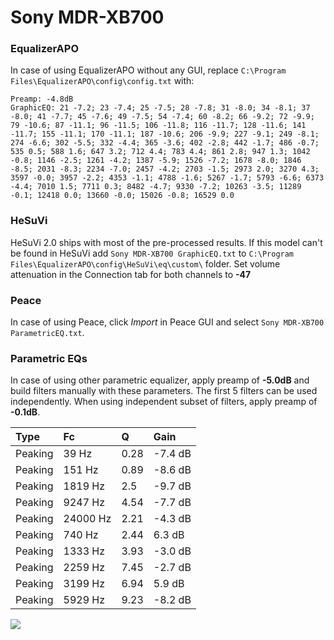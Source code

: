 # Sony MDR-XB700

### EqualizerAPO
In case of using EqualizerAPO without any GUI, replace `C:\Program Files\EqualizerAPO\config\config.txt`
with:
```
Preamp: -4.8dB
GraphicEQ: 21 -7.2; 23 -7.4; 25 -7.5; 28 -7.8; 31 -8.0; 34 -8.1; 37 -8.0; 41 -7.7; 45 -7.6; 49 -7.5; 54 -7.4; 60 -8.2; 66 -9.2; 72 -9.9; 79 -10.6; 87 -11.1; 96 -11.5; 106 -11.8; 116 -11.7; 128 -11.6; 141 -11.7; 155 -11.1; 170 -11.1; 187 -10.6; 206 -9.9; 227 -9.1; 249 -8.1; 274 -6.6; 302 -5.5; 332 -4.4; 365 -3.6; 402 -2.8; 442 -1.7; 486 -0.7; 535 0.5; 588 1.6; 647 3.2; 712 4.4; 783 4.4; 861 2.8; 947 1.3; 1042 -0.8; 1146 -2.5; 1261 -4.2; 1387 -5.9; 1526 -7.2; 1678 -8.0; 1846 -8.5; 2031 -8.3; 2234 -7.0; 2457 -4.2; 2703 -1.5; 2973 2.0; 3270 4.3; 3597 -0.0; 3957 -2.2; 4353 -1.1; 4788 -1.6; 5267 -1.7; 5793 -6.6; 6373 -4.4; 7010 1.5; 7711 0.3; 8482 -4.7; 9330 -7.2; 10263 -3.5; 11289 -0.1; 12418 0.0; 13660 -0.0; 15026 -0.8; 16529 0.0
```

### HeSuVi
HeSuVi 2.0 ships with most of the pre-processed results. If this model can't be found in HeSuVi add
`Sony MDR-XB700 GraphicEQ.txt` to `C:\Program Files\EqualizerAPO\config\HeSuVi\eq\custom\` folder.
Set volume attenuation in the Connection tab for both channels to **-47**

### Peace
In case of using Peace, click *Import* in Peace GUI and select `Sony MDR-XB700 ParametricEQ.txt`.

### Parametric EQs
In case of using other parametric equalizer, apply preamp of **-5.0dB** and build filters manually
with these parameters. The first 5 filters can be used independently.
When using independent subset of filters, apply preamp of **-0.1dB**.

| Type    | Fc       |    Q | Gain    |
|:--------|:---------|:-----|:--------|
| Peaking | 39 Hz    | 0.28 | -7.4 dB |
| Peaking | 151 Hz   | 0.89 | -8.6 dB |
| Peaking | 1819 Hz  | 2.5  | -9.7 dB |
| Peaking | 9247 Hz  | 4.54 | -7.7 dB |
| Peaking | 24000 Hz | 2.21 | -4.3 dB |
| Peaking | 740 Hz   | 2.44 | 6.3 dB  |
| Peaking | 1333 Hz  | 3.93 | -3.0 dB |
| Peaking | 2259 Hz  | 7.45 | -2.7 dB |
| Peaking | 3199 Hz  | 6.94 | 5.9 dB  |
| Peaking | 5929 Hz  | 9.23 | -8.2 dB |

![](https://raw.githubusercontent.com/jaakkopasanen/AutoEq/master/results/innerfidelity/sbaf-serious/Sony%20MDR-XB700/Sony%20MDR-XB700.png)